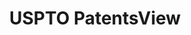 ---
bigquery: https://console.cloud.google.com/bigquery?p=patents-public-data&d=patentsview&page=dataset
citation: Attribution should be given to PatentsView for use, distribution, or derivative
  works.
code: https://github.com/CSSIP-AIR/PatentsView-Code-Snippets/
contributors: USPTO
cost: None
description: 'PatentsView includes US patent data including raw data (summaries, applications,
  pregrant applications), disambugations of inventors and assignees, and inventor
  gender estimates.  Also foreign priority data, # of figures and sheets, and government
  interest statements.'
documentation: https://patentsview.org/query/builder-faqs
last_edit: 04/06/2022, 08:28:20
location: https://patentsview.org/
maintained_by: USPTO
record_creation_timestamp: 12/2/2020 17:20:46
schema_fields:
- country_transformed
- disamb_inventor_id_20171003
- inventor_id
- male_flag
- organization
- level_two
- fname
- classification_level
- doc_type
- name_first
- designation
- num_sheets
- subcategory_id
- disamb_inventor_id_20191008
- disamb_assignee_id_20191231
- title
- disamb_assignee_id_20200929
- ipc_version_indicator
- disamb_assignee_id_20181127
- num_claims
- term_disclaimer
- applicant_type
- withdrawn
- filename
- main_group
- subclass_id
- num
- rawlocation_id
- kind
- mainclass_id
- gi_statement
- disamb_assignee_id_20191008
- type
- name_last
- term_extension
- disamb_inventor_id_20170808
- text
- disamb_assignee_id_20190820
- location_id
- role
- publication_number
- action_date
- reldocno
- rel_id
- status
- category
- length
- date
- latlong
- doctype
- deceased
- sector_title
- latitude
- level_one
- sequence
- ipc_class
- country
- disamb_inventor_id_20190312
- attribution_status
- field_id
- number
- disamb_inventor_id_20171226
- disamb_assignee_id_20200630
- male
- lawyer_id
- application_id
- subgroup_id
- classification_status
- abstract
- category_id
- disamb_inventor_id_20181127
- group
- county
- _102_date
- subsection_id
- state
- exemplary
- latin_name
- patent_id
- disamb_inventor_id_20200331
- disamb_inventor_id_20200929
- term_grant
- longitude
- f371_date
- classification_data_source
- id
- citation_id
- disamb_inventor_id_20190820
- disamb_inventor_id_20200630
- disamb_assignee_id_20190312
- uuid
- contract_award_number
- subclass
- rawassignee_id
- state_fips
- rawinventor_id
- f102_date
- organization_id
- level_three
- disamb_assignee_id_20200331
- disamb_inventor_id_20180528
- symbol_position
- county_fips
- dependent
- city
- disamb_inventor_id_20191231
- section_id
- _371_date
- rule_47
- series_code
- section
- relkind
- disamb_inventor_id_20170307
- num_figures
- lapse_of_patent
- disamb_inventor_id_20201229
- group_id
- assignee_id
- field_title
- subgroup
- disclaimer_date
- classification_value
- variety
- name
- lname
shortname: patentsview
tags:
- disambiguation
- United States
- gender
terms_of_use: Creative Commons Attribution 4.0 International License.
timeframe: 1963-1999
title: USPTO PatentsView
uuid: cf1780b1-e265-4e49-8d1d-83b9cfe0fd9a
---